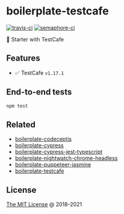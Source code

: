 # boilerplate-testcafe

[![travis-ci](https://img.shields.io/travis/piecioshka/boilerplate-testcafe.svg)](https://app.travis-ci.com/github/piecioshka/boilerplate-testcafe)
[![semaphore-ci](https://semaphoreci.com/api/v1/piecioshka/boilerplate-testcafe/branches/master/badge.svg)](https://semaphoreci.com/piecioshka/boilerplate-testcafe)

🍴 Starter with TestCafe

## Features

* :white_check_mark: TestCafe `v1.17.1`

## End-to-end tests

```bash
npm test
```

## Related

* [boilerplate-codeceptjs](https://github.com/piecioshka/boilerplate-codeceptjs)
* [boilerplate-cypress](https://github.com/piecioshka/boilerplate-cypress)
* [boilerplate-cypress-jest-typescript](https://github.com/piecioshka/boilerplate-cypress-jest-typescript)
* [boilerplate-nightwatch-chrome-headless](https://github.com/piecioshka/boilerplate-nightwatch-chrome-headless)
* [boilerplate-puppeteer-jasmine](https://github.com/piecioshka/boilerplate-puppeteer-jasmine)
* [boilerplate-testcafe](https://github.com/piecioshka/boilerplate-testcafe)

## License

[The MIT License](https://piecioshka.mit-license.org) @ 2018-2021
